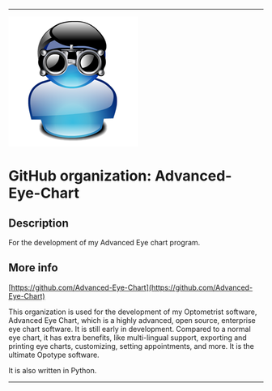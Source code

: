 
***

![OptometristIcon1.png failed to load. The file may be missing or corrupt. Check the file path for errors first.](/AdditionalInfo/1/Advanced-Eye-Chart/OptometristIcon1.png)

# GitHub organization: Advanced-Eye-Chart

## Description

For the development of my Advanced Eye chart program.

## More info

[https://github.com/Advanced-Eye-Chart](https://github.com/Advanced-Eye-Chart)

This organization is used for the development of my Optometrist software, Advanced Eye Chart, which is a highly advanced, open source, enterprise eye chart software. It is still early in development. Compared to a normal eye chart, it has extra benefits, like multi-lingual support, exporting and printing eye charts, customizing, setting appointments, and more. It is the ultimate Opotype software.

It is also written in Python.

***
